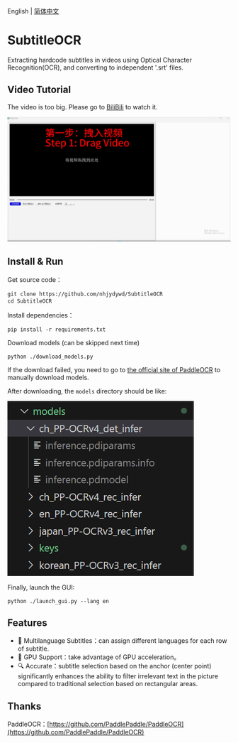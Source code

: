 English | [简体中文](README.md)

# SubtitleOCR

Extracting hardcode subtitles in videos using Optical Character Recognition(OCR), and converting to independent '.srt' files.

## Video Tutorial
The video is too big. Please go to [BiliBili](https://www.bilibili.com/video/BV1dJ2rYPEKP/) to watch it.

<img src="docs/tutorial.png" alt="tutorial" style="max-height: 300px;">

## Install & Run
Get source code：
```
git clone https://github.com/nhjydywd/SubtitleOCR
cd SubtitleOCR
```

Install dependencies：
```
pip install -r requirements.txt
```

Download models (can be skipped next time)
```
python ./download_models.py
```
If the download failed, you need to go to [the official site of PaddleOCR](https://paddlepaddle.github.io/PaddleOCR/main/ppocr/model_list.html) to manually download models.

After downloading, the `models` directory should be like:

![models文件夹](docs/models.png)


Finally, launch the GUI:
```
python ./launch_gui.py --lang en
```



## Features
* 🔄 Multilanguage Subtitles：can assign different languages for each row of subtitle.
* 🚀 GPU Support：take advantage of GPU acceleration。
* 🔍 Accurate：subtitle selection based on the anchor (center point) significantly enhances the ability to filter irrelevant text in the picture compared to traditional selection based on rectangular areas.


## Thanks
PaddleOCR：[https://github.com/PaddlePaddle/PaddleOCR](https://github.com/PaddlePaddle/PaddleOCR)
